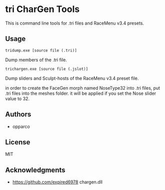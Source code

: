 # tri CharGen Tools

This is command line tools for .tri files and RaceMenu v3.4 presets.

## Usage

```
tridump.exe [source file (.tri)]
```
Dump members of the .tri file.

```
trichargen.exe [source file (.jslot)]
```
Dump sliders and Sculpt-hosts of the RaceMenu v3.4 preset file.

in order to create the FaceGen morph named NoseType32 into .tri files, put .tri files into the meshes folder.
it will be applied if you set the Nose slider value to 32.

## Authors

- opparco

## License

MIT

## Acknowledgments

- https://github.com/expired6978 chargen.dll
